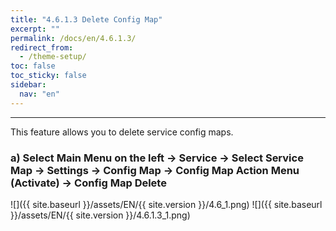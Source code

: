```yaml
---
title: "4.6.1.3 Delete Config Map"
excerpt: ""
permalink: /docs/en/4.6.1.3/
redirect_from:
  - /theme-setup/
toc: false
toc_sticky: false
sidebar:
  nav: "en"
---
```



---

This feature allows you to delete service config maps.

### a\) Select Main Menu on the left → Service → Select Service Map → Settings → Config Map → Config Map Action Menu \(Activate\) → Config Map Delete
![]({{ site.baseurl }}/assets/EN/{{ site.version }}/4.6_1.png)
![]({{ site.baseurl }}/assets/EN/{{ site.version }}/4.6.1.3_1.png)
